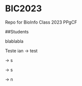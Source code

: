 # BIC2023

Repo for BioInfo Class 2023 PPgCF

##Students

blablabla

Teste ian -> test


-> s

-> s

-> n
